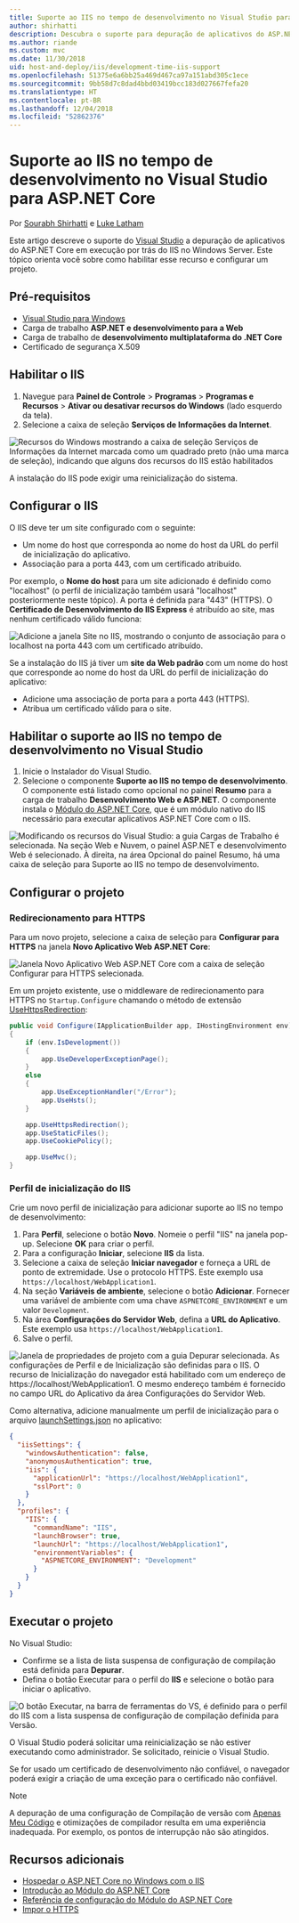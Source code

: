 ```yaml
---
title: Suporte ao IIS no tempo de desenvolvimento no Visual Studio para ASP.NET Core
author: shirhatti
description: Descubra o suporte para depuração de aplicativos do ASP.NET Core quando executado por trás do IIS no Windows Server.
ms.author: riande
ms.custom: mvc
ms.date: 11/30/2018
uid: host-and-deploy/iis/development-time-iis-support
ms.openlocfilehash: 51375e6a6bb25a469d467ca97a151abd305c1ece
ms.sourcegitcommit: 9bb58d7c8dad4bbd03419bcc183d027667fefa20
ms.translationtype: HT
ms.contentlocale: pt-BR
ms.lasthandoff: 12/04/2018
ms.locfileid: "52862376"
---
```

# <a name="development-time-iis-support-in-visual-studio-for-aspnet-core"></a>Suporte ao IIS no tempo de desenvolvimento no Visual Studio para ASP.NET Core

Por [Sourabh Shirhatti](https://twitter.com/sshirhatti) e [Luke Latham](https://github.com/guardrex)

Este artigo descreve o suporte do [Visual Studio](https://www.visualstudio.com/vs/) a depuração de aplicativos do ASP.NET Core em execução por trás do IIS no Windows Server. Este tópico orienta você sobre como habilitar esse recurso e configurar um projeto.

## <a name="prerequisites"></a>Pré-requisitos

* [Visual Studio para Windows](https://www.microsoft.com/net/download/windows)
* Carga de trabalho **ASP.NET e desenvolvimento para a Web**
* Carga de trabalho de **desenvolvimento multiplataforma do .NET Core**
* Certificado de segurança X.509

## <a name="enable-iis"></a>Habilitar o IIS

1. Navegue para **Painel de Controle** > **Programas** > **Programas e Recursos** > **Ativar ou desativar recursos do Windows** (lado esquerdo da tela).
1. Selecione a caixa de seleção **Serviços de Informações da Internet**.

![Recursos do Windows mostrando a caixa de seleção Serviços de Informações da Internet marcada como um quadrado preto (não uma marca de seleção), indicando que alguns dos recursos do IIS estão habilitados](development-time-iis-support/_static/enable_iis.png)

A instalação do IIS pode exigir uma reinicialização do sistema.

## <a name="configure-iis"></a>Configurar o IIS

O IIS deve ter um site configurado com o seguinte:

* Um nome do host que corresponda ao nome do host da URL do perfil de inicialização do aplicativo.
* Associação para a porta 443, com um certificado atribuído.

Por exemplo, o **Nome do host** para um site adicionado é definido como "localhost" (o perfil de inicialização também usará "localhost" posteriormente neste tópico). A porta é definida para "443" (HTTPS). O **Certificado de Desenvolvimento do IIS Express** é atribuído ao site, mas nenhum certificado válido funciona:

![Adicione a janela Site no IIS, mostrando o conjunto de associação para o localhost na porta 443 com um certificado atribuído.](development-time-iis-support/_static/add-website-window.png)

Se a instalação do IIS já tiver um **site da Web padrão** com um nome do host que corresponde ao nome do host da URL do perfil de inicialização do aplicativo:

* Adicione uma associação de porta para a porta 443 (HTTPS).
* Atribua um certificado válido para o site.

## <a name="enable-development-time-iis-support-in-visual-studio"></a>Habilitar o suporte ao IIS no tempo de desenvolvimento no Visual Studio

1. Inicie o Instalador do Visual Studio.
1. Selecione o componente **Suporte ao IIS no tempo de desenvolvimento**. O componente está listado como opcional no painel **Resumo** para a carga de trabalho **Desenvolvimento Web e ASP.NET**. O componente instala o [Módulo do ASP.NET Core](xref:fundamentals/servers/aspnet-core-module), que é um módulo nativo do IIS necessário para executar aplicativos ASP.NET Core com o IIS.

![Modificando os recursos do Visual Studio: a guia Cargas de Trabalho é selecionada. Na seção Web e Nuvem, o painel ASP.NET e desenvolvimento Web é selecionado. À direita, na área Opcional do painel Resumo, há uma caixa de seleção para Suporte ao IIS no tempo de desenvolvimento.](development-time-iis-support/_static/development_time_support.png)

## <a name="configure-the-project"></a>Configurar o projeto

### <a name="https-redirection"></a>Redirecionamento para HTTPS

Para um novo projeto, selecione a caixa de seleção para **Configurar para HTTPS** na janela **Novo Aplicativo Web ASP.NET Core**:

![Janela Novo Aplicativo Web ASP.NET Core com a caixa de seleção Configurar para HTTPS selecionada.](development-time-iis-support/_static/new-app.png)

Em um projeto existente, use o middleware de redirecionamento para HTTPS no `Startup.Configure` chamando o método de extensão [UseHttpsRedirection](/dotnet/api/microsoft.aspnetcore.builder.httpspolicybuilderextensions.usehttpsredirection):

```csharp
public void Configure(IApplicationBuilder app, IHostingEnvironment env)
{
    if (env.IsDevelopment())
    {
        app.UseDeveloperExceptionPage();
    }
    else
    {
        app.UseExceptionHandler("/Error");
        app.UseHsts();
    }

    app.UseHttpsRedirection();
    app.UseStaticFiles();
    app.UseCookiePolicy();

    app.UseMvc();
}
```

### <a name="iis-launch-profile"></a>Perfil de inicialização do IIS

Crie um novo perfil de inicialização para adicionar suporte ao IIS no tempo de desenvolvimento:

1. Para **Perfil**, selecione o botão **Novo**. Nomeie o perfil "IIS" na janela pop-up. Selecione **OK** para criar o perfil.
1. Para a configuração **Iniciar**, selecione **IIS** da lista.
1. Selecione a caixa de seleção **Iniciar navegador** e forneça a URL de ponto de extremidade. Use o protocolo HTTPS. Este exemplo usa `https://localhost/WebApplication1`.
1. Na seção **Variáveis de ambiente**, selecione o botão **Adicionar**. Fornecer uma variável de ambiente com uma chave `ASPNETCORE_ENVIRONMENT` e um valor `Development`.
1. Na área **Configurações do Servidor Web**, defina a **URL do Aplicativo**. Este exemplo usa `https://localhost/WebApplication1`.
1. Salve o perfil.

![Janela de propriedades de projeto com a guia Depurar selecionada. As configurações de Perfil e de Inicialização são definidas para o IIS. O recurso de Inicialização do navegador está habilitado com um endereço de https://localhost/WebApplication1. O mesmo endereço também é fornecido no campo URL do Aplicativo da área Configurações do Servidor Web.](development-time-iis-support/_static/project_properties.png)

Como alternativa, adicione manualmente um perfil de inicialização para o arquivo [launchSettings.json](http://json.schemastore.org/launchsettings) no aplicativo:

```json
{
  "iisSettings": {
    "windowsAuthentication": false,
    "anonymousAuthentication": true,
    "iis": {
      "applicationUrl": "https://localhost/WebApplication1",
      "sslPort": 0
    }
  },
  "profiles": {
    "IIS": {
      "commandName": "IIS",
      "launchBrowser": true,
      "launchUrl": "https://localhost/WebApplication1",
      "environmentVariables": {
        "ASPNETCORE_ENVIRONMENT": "Development"
      }
    }
  }
}
```

## <a name="run-the-project"></a>Executar o projeto

No Visual Studio:

* Confirme se a lista de lista suspensa de configuração de compilação está definida para **Depurar**.
* Defina o botão Executar para o perfil do **IIS** e selecione o botão para iniciar o aplicativo.

![O botão Executar, na barra de ferramentas do VS, é definido para o perfil do IIS com a lista suspensa de configuração de compilação definida para Versão.](development-time-iis-support/_static/toolbar.png)

O Visual Studio poderá solicitar uma reinicialização se não estiver executando como administrador. Se solicitado, reinicie o Visual Studio.

Se for usado um certificado de desenvolvimento não confiável, o navegador poderá exigir a criação de uma exceção para o certificado não confiável.

> [!NOTE]
> A depuração de uma configuração de Compilação de versão com [Apenas Meu Código](/visualstudio/debugger/just-my-code) e otimizações de compilador resulta em uma experiência inadequada. Por exemplo, os pontos de interrupção não são atingidos.

## <a name="additional-resources"></a>Recursos adicionais

* [Hospedar o ASP.NET Core no Windows com o IIS](xref:host-and-deploy/iis/index)
* [Introdução ao Módulo do ASP.NET Core](xref:fundamentals/servers/aspnet-core-module)
* [Referência de configuração do Módulo do ASP.NET Core](xref:host-and-deploy/aspnet-core-module)
* [Impor o HTTPS](xref:security/enforcing-ssl)
